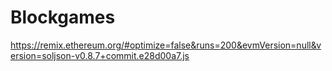 # Blockgames

https://remix.ethereum.org/#optimize=false&runs=200&evmVersion=null&version=soljson-v0.8.7+commit.e28d00a7.js
